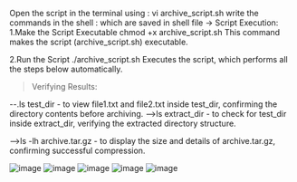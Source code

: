 Open the script in the terminal using : vi archive_script.sh
write the commands in the shell : which are saved in shell file
-> Script Execution:
1.Make the Script Executable
chmod +x archive_script.sh
This command makes the script (archive_script.sh) executable.

2.Run the Script
./archive_script.sh
Executes the script, which performs all the steps below automatically.

>Verifying Results:

--.ls test_dir - to view file1.txt and file2.txt inside test_dir, confirming the directory contents before archiving.
-->ls extract_dir - to check for test_dir inside extract_dir, verifying the extracted directory structure.


-->ls -lh archive.tar.gz - to display the size and details of archive.tar.gz, confirming successful compression.

![image](https://github.com/user-attachments/assets/34f06186-9f7d-40a9-a58a-ae11da29419b)
![image](https://github.com/user-attachments/assets/8797a5f8-d7b8-47f8-a525-cd837f2b4670)
![image](https://github.com/user-attachments/assets/adee2a4e-2ab2-485d-9f4e-7e91ffd8587f)
![image](https://github.com/user-attachments/assets/3d5b18f0-4e79-42bb-be83-ae5b2a1fa0c3)
![image](https://github.com/user-attachments/assets/54277897-6c6d-47e0-9c2e-ff1eb083b335)




